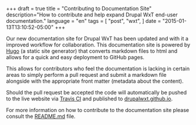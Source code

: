 +++
draft = true
title = "Contributing to Documentation Site"
description="How to contribute and help expand Drupal WxT end-user documentation."
language = "en"
tags = [
    "post",
    "wxt",
]
date = "2015-01-13T13:10:52-05:00"
+++

Our new documentation site for Drupal WxT has been updated and with it a improved workflow for collaboration. This documentation site is powered by [Hugo][hugo] (a static site generator) that converts markdown files to html and allows for a quick and easy deployment to GitHub pages.

This allows for contributors who feel the documentation is lacking in certain areas to simply perform a pull request and submit a markdown file  alongside with the appropriate front matter (metadata about the content).

Should the pull request be accepted the code will automatically be pushed to the live website via [Travis CI][travis-ci] and published to [drupalwxt.github.io][drupalwxt].

For more information on how to contribute to the documentation site please consult the [README.md][readme] file.


<!-- Links Referenced -->

[drupalwxt]:    http://drupalwxt.github.io
[hugo]:         http://gohugo.io/
[readme]:       https://raw.githubusercontent.com/drupalwxt/wet-boew-hugo/master/README.md
[travis-ci]:    http://travis-ci.org
